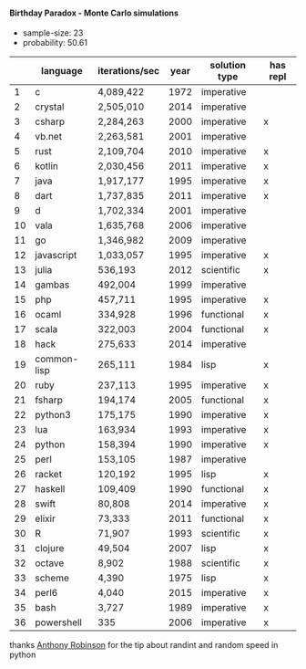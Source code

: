 #### Birthday Paradox - Monte Carlo simulations

* sample-size: 23
* probability: 50.61

| | language | iterations/sec | year | solution type | has repl |
|--| -- | -- | -- | -- | -- |
1|c|4,089,422|1972|imperative|
2|crystal|2,505,010|2014|imperative|
3|csharp|2,284,263|2000|imperative|x
4|vb.net|2,263,581|2001|imperative|
5|rust|2,109,704|2010|imperative|x
6|kotlin|2,030,456|2011|imperative|x
7|java|1,917,177|1995|imperative|x
8|dart|1,737,835|2011|imperative|x
9|d|1,702,334|2001|imperative|
10|vala|1,635,768|2006|imperative|
11|go|1,346,982|2009|imperative|
12|javascript|1,033,057|1995|imperative|x
13|julia|536,193|2012|scientific|x
14|gambas|492,004|1999|imperative|
15|php|457,711|1995|imperative|x
16|ocaml|334,928|1996|functional|x
17|scala|322,003|2004|functional|x
18|hack|275,633|2014|imperative|
19|common-lisp|265,111|1984|lisp|x
20|ruby|237,113|1995|imperative|x
21|fsharp|194,174|2005|functional|x
22|python3|175,175|1990|imperative|x
23|lua|163,934|1993|imperative|x
24|python|158,394|1990|imperative|x
25|perl|153,105|1987|imperative|
26|racket|120,192|1995|lisp|x
27|haskell|109,409|1990|functional|x
28|swift|80,808|2014|imperative|x
29|elixir|73,333|2011|functional|x
30|R|71,907|1993|scientific|x
31|clojure|49,504|2007|lisp|x
32|octave|8,902|1988|scientific|x
33|scheme|4,390|1975|lisp|x
34|perl6|4,040|2015|imperative|x
35|bash|3,727|1989|imperative|x
36|powershell|335|2006|imperative|x

thanks [Anthony Robinson](https://github.com/anthonycrobinson) for the tip about randint and random speed in python
